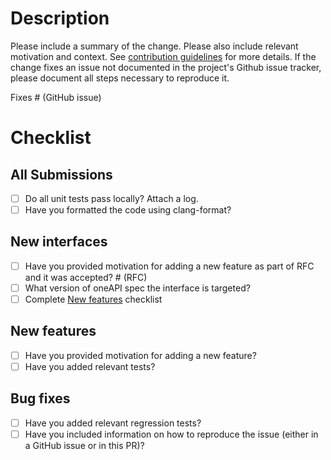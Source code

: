 # Description

Please include a summary of the change. Please also include relevant
motivation and context. See
[contribution guidelines](https://github.com/uxlfoundation/oneMath/blob/master/CONTRIBUTING.md)
for more details. If the change fixes an issue not documented in the project's
Github issue tracker, please document all steps necessary to reproduce it.

Fixes # (GitHub issue)

# Checklist

## All Submissions

- [ ] Do all unit tests pass locally? Attach a log.
- [ ] Have you formatted the code using clang-format?

## New interfaces

- [ ] Have you provided motivation for adding a new feature as part of RFC and
it was accepted? # (RFC)
- [ ] What version of oneAPI spec the interface is targeted?
- [ ] Complete [New features](pull_request_template.md#new-features) checklist

## New features

- [ ] Have you provided motivation for adding a new feature?
- [ ] Have you added relevant tests?

## Bug fixes

- [ ] Have you added relevant regression tests?
- [ ] Have you included information on how to reproduce the issue (either in a
      GitHub issue or in this PR)?
